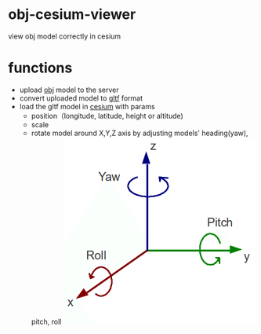 # obj-cesium-viewer
view obj model correctly in cesium

# functions
- upload [obj](https://en.wikipedia.org/wiki/Wavefront_.obj_file) model to the server
- convert uploaded model to [gltf](https://github.com/KhronosGroup/glTF) format
- load the gltf model in [cesium](https://cesiumjs.org/) with params
  * position（longitude, latitude, height or altitude)
  * scale
  * rotate model around X,Y,Z axis by adjusting models' heading(yaw), pitch, roll
  ![](doc/img/Pitch-roll-and-yaw-of-the-tag.png)